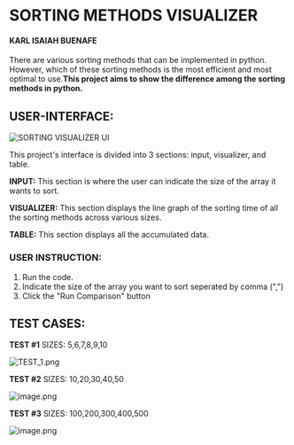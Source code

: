 # SORTING METHODS VISUALIZER

#### KARL ISAIAH BUENAFE


There are various sorting methods that can be implemented in python. However, which of these sorting methods is the most efficient and most optimal to use.<strong>This project aims to show the difference among the sorting methods in python.</strong>


## USER-INTERFACE:

![SORTING VISUALIZER UI](attachment:image.png)

This project's interface is divided into 3 sections: input, visualizer, and table.

<strong>INPUT:</strong> This section is where the user can indicate the size of the array it wants to sort.

<strong>VISUALIZER:</strong> This section displays the line graph of the sorting time of all the sorting methods across various sizes.

<strong>TABLE:</strong> This section displays all the accumulated data.

### USER INSTRUCTION:

1. Run the code.
2. Indicate the size of the array you want to sort seperated by comma (",")
3. Click the "Run Comparison" button

## TEST CASES:

<strong>TEST #1</strong> SIZES: 5,6,7,8,9,10

![TEST_1.png](attachment:TEST_1.png)

   

<strong>TEST #2</strong> SIZES: 10,20,30,40,50

![image.png](attachment:image.png)




 

  

<strong>TEST #3</strong> SIZES: 100,200,300,400,500

![image.png](attachment:image.png)
